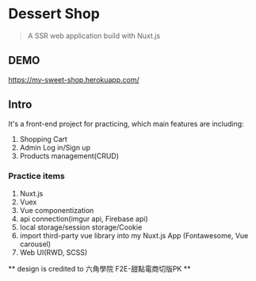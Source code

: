 # Dessert Shop

> A SSR web application build with Nuxt.js


## DEMO
https://my-sweet-shop.herokuapp.com/

## Intro

It's a front-end project for practicing, which main features are including:

1. Shopping Cart
2. Admin Log in/Sign up
3. Products management(CRUD)

### Practice items

1. Nuxt.js
2. Vuex
3. Vue componentization
4. api connection(imgur api, Firebase api)
5. local storage/session storage/Cookie
6. import third-party vue library into my Nuxt.js App (Fontawesome, Vue carousel)
7. Web UI(RWD, SCSS)

** design is credited to 六角學院 F2E-甜點電商切版PK **

